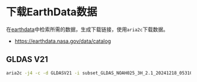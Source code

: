 # 下载EarthData数据

在[earthdata](https://earthdata.nasa.gov/data/catalog)中检索所需的数据，生成下载链接，使用`aria2c`下载数据。

- <https://earthdata.nasa.gov/data/catalog>

## GLDAS V21

```bash
aria2c -j4 -c -d GLDASV21 -i subset_GLDAS_NOAH025_3H_2.1_20241218_053106__rem.txt --http-user janekong --http-passwd ***
```
